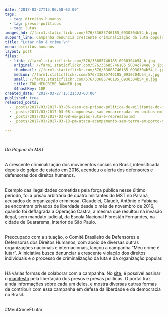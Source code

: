 ```yaml
---
date: "2017-03-27T15:06:58-03:00"
tags:
  - tag: direitos-humanos
  - tag: presos-políticos
  - tag: lutas
images_hd: //farm1.staticflickr.com/576/33685746185_0930304b54_b.jpg
support_line: Campanha denuncia crescente criminalização da luta popular e pede a libertação dos presos e presas políticas do MST
title: "Lutar não é crime!\n"
menu: direitos humanos
layout: post
files:
  - link: //farm1.staticflickr.com/576/33685746185_0930304b54_b.jpg
    original: //farm1.staticflickr.com/576/33685746185_5084c794e8_o.jpg
    thumbnail: //farm1.staticflickr.com/576/33685746185_0930304b54_t.jpg
    medium: //farm1.staticflickr.com/576/33685746185_0930304b54_z.jpg
    small: //farm1.staticflickr.com/576/33685746185_0930304b54_n.jpg
    title: TDD_MEUCRIME_BANNER.jpg
    $$hashKey: 10R
created_date: "2017-03-27T15:21:03-03:00"
published: true
releated_posts:
  - _posts/2017/03/2017-03-06-caso-de-prisao-politica-de-militante-do-mst-em-goias-chega-ao-stf.md
  - _posts/2017/03/2017-03-08-camponesas-sao-encarceradas-em-onibus-em-formosa-de-goias.md
  - _posts/2017/03/2017-03-08-em-goias-luta-e-repressao.md
  - _posts/2017/03/2017-03-13-pm-ataca-acampamento-sem-terra-em-porto-nacional-tocantins.md

---
```

<p>&nbsp;</p>

<p><em>Da P&aacute;gina do MST</em></p>

<p><br />
A crescente criminaliza&ccedil;&atilde;o dos movimentos sociais no Brasil, intensificada depois do golpe de estado em 2016, acendeu o alerta dos defensores e defensoras dos direitos humanos.</p>

<p><br />
Exemplo das ilegalidades cometidas pela for&ccedil;a p&uacute;blica nesse &uacute;ltimo per&iacute;odo, foi a pris&atilde;o arbitr&aacute;ria de quatro militantes do MST no Paran&aacute;, acusados de organiza&ccedil;&atilde;o criminosa. Claudelei, Claudir, Ant&ocirc;nio e Fabiana se encontram privados de liberdade desde o m&ecirc;s de novembro de 2016, quando foi deflagrada a Opera&ccedil;&atilde;o Castra, a mesma que resultou na invas&atilde;o ilegal, sem mandato judicial, da Escola Nacional Florest&aacute;n Fernandes, na cidade de Guararema, interior de S&atilde;o Paulo.</p>

<p><br />
Preocupado com a situa&ccedil;&atilde;o, o Comit&ecirc; Brasileiro de Defensores e Defensoras dos Direitos Humanos, com apoio de diversas outras organiza&ccedil;&otilde;es nacionais e internacionais, lan&ccedil;ou a campanha &ldquo;Meu crime &eacute; lutar&rdquo;. A iniciativa busca denunciar a crescente viola&ccedil;&atilde;o dos direitos individuais e o processo de criminaliza&ccedil;&atilde;o da luta e da organiza&ccedil;&atilde;o popular.</p>

<p><br />
H&aacute; v&aacute;rias formas de colaborar com a campanha. No <a href="http://meucrimeelutar.com.br/">site</a>, &eacute; poss&iacute;vel assinar o <a href="http://manifesto.meucrimeelutar.com.br/">manifesto</a> pela liberta&ccedil;&atilde;o dos presos e presas pol&iacute;ticas. O portal traz ainda informa&ccedil;&otilde;es sobre cada um deles, e mostra diversas outras formas de contribuir com essa campanha em defesa da liberdade e da democracia no Brasil.</p>

<p><br />
#MeuCrime&Eacute;Lutar</p>
